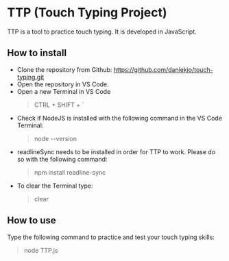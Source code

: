 # TTP (Touch Typing Project)

TTP is a tool to practice touch typing. It is developed in JavaScript.

## How to install

-   Clone the repository from Github: https://github.com/daniekio/touch-typing.git
-   Open the repository in VS Code.
-   Open a new Terminal in VS Code
    > CTRL + SHIFT + `
-   Check if NodeJS is installed with the following command in the VS Code Terminal:
    > node --version
-   readlineSync needs to be installed in order for TTP to work. Please do so with the following command:
    > npm install readline-sync
-   To clear the Terminal type:
    > clear

## How to use

Type the following command to practice and test your touch typing skills:

> node TTP.js